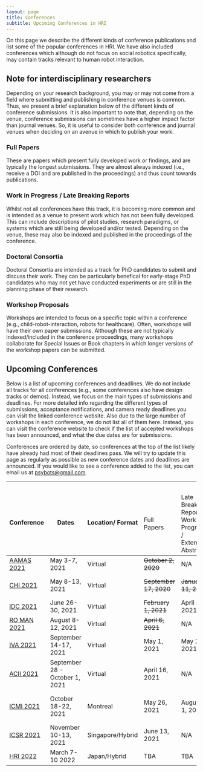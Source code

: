 ```yaml
---
layout: page
title: Conferences
subtitle: Upcoming Conferences in HRI
---
```

On this page we describe the different kinds of conference publications and list some of the popular conferences in HRI. We have also included conferences which although do not focus on social robotics specifically, may contain tracks relevant to human robot interaction. 

## Note for interdisciplinary researchers 
Depending on your research background, you may or may not come from a field where submitting and publishing in conference venues is common. Thus, we present a brief explanation below of the different kinds of conference submissions. It is also important to note that, depending on the venue, conference submissions can sometimes have a higher impact factor than journal venues. So, it is useful to consider both conference and journal venues when deciding on an avenue in which to publish your work. 

### Full Papers 
These are papers which present fully developed work or findings, and are typically the longest submissions. They are almost always indexed (i.e., receive a DOI and are published in the proceedings) and thus count towards publications.

### Work in Progress / Late Breaking Reports
Whilst not all conferences have this track, it is becoming more common and is intended as a venue to present work which has not been fully developed. This can include descriptions of pilot studies, research paradigms, or systems which are still being developed and/or tested. Depending on the venue, these may also be indexed and published in the proceedings of the conference. 

### Doctoral Consortia
Doctoral Consortia are intended as a track for PhD candidates to submit and discuss their work. They can be particularly benefical for early-stage PhD candidates who may not yet have conducted experiments or are still in the planning phase of their research. 

### Workshop Proposals
Workshops are intended to focus on a specific topic within a conference (e.g., child-robot-interaction, robots for healthcare). Often, workshops will have their own paper submissions. Although these are not typically indexed/included in the conference proceedings, many workshops collaborate for Special Issues or Book chapters in which longer versions of the workshop papers can be submitted. 

## Upcoming Conferences
Below is a list of upcoming conferences and deadlines. We do not include all tracks for all conferences (e.g., some conferences also have design tracks or demos). Instead, we focus on the main types of submissions and deadlines. For more detailed info regarding the different types of submissions, acceptance notifications, and camera ready deadlines you can visit the linked conference website. Also due to the large number of workshops in each conference, we do not list all of them here. Instead, you can visit the conference website to check if the list of accepted workshops has been announced, and what the due dates are for submissions. 

Conferences are ordered by date, so conferences at the top of the list likely have already had most of their deadlines pass. We will try to update this page as regularly as possible as new conference dates and deadlines are announced. If you would like to see a conference added to the list, you can email us at psybots@gmail.com.

<table>
<thead>
  <tr>
    <th rowspan="2"><br>Conference</th>
    <th rowspan="2"><br>Dates</th>
    <th rowspan="2"><br>Location/ Format</th>
    <th colspan="5">Deadlines</th>
  </tr>
  <tr>
    <td>Full Papers</td>
    <td>Late Breaking Reports /<br>Work in Progress / <br>Extended Abstracts</td>
    <td>Doctoral Consortium</td>
    <td>Special Sessions</td>
    <td>Workshop Proposals</td>
  </tr>
</thead>
<tbody>
  <tr>
    <td><a href="https://aamas2021.soton.ac.uk/">AAMAS 2021</a></td>
    <td>May 3-7, 2021</td>
    <td>Virtual</td>
    <td><s>October 2, 2020</s></td>
    <td>N/A</td>
    <td><s>January 5, 2021</s></td>
    <td>N/A</td>
    <td><s>October 25, 2020</s></td>
  </tr>
  <tr>
    <td><a href="https://chi2021.acm.org/">CHI 2021</a></td>
    <td>May 8-13, 2021</td>
    <td>Virtual</td>
    <td><s>September 17, 2020</s></td>
    <td><s>January 11, 2021</s></td>
    <td><s>October 14, 2020</s></td>
    <td><s>December 15th, 2020</s></td>
    <td><s>November 24th, 2020</s></td>
  </tr>
  <tr>
    <td><a href="https://idc.acm.org/2021/">IDC 2021</a></td>
    <td>June 26-30, 2021</td>
    <td>Virtual</td>
    <td><s>February 1, 2021</s></td>
    <td>April 12, 2021</td>
    <td>April 12, 2021</td>
    <td>N/A</td>
    <td><s>February 15, 2021</s></td>
  </tr>
  <tr>
    <td><a href="https://ro-man2021.org/">RO MAN 2021 </a></td>
    <td>August 8-12, 2021</td>
    <td>Virtual</td>
    <td><s>April 6, 2021</s></td>
    <td>N/A</td>
    <td>N/A</td>
    <td><s>March 15, 2021</s></td>
    <td><s>April 06, 2021</s></td>
  </tr>
  <tr>
    <td><a href="https://sites.google.com/view/iva2021/">IVA 2021</a></td>
    <td>September 14-17, 2021</td>
    <td>Virtual</td>
    <td>May 1, 2021</td>
    <td>May 1, 2021</td>
    <td>N/A</td>
    <td>N/A</td>
    <td><s>March 1, 2021</s></td>
  </tr>
  <tr>
    <td><a href="https://www.acii-conf.net/2021/">ACII 2021</a></td>
    <td>September 28 - October 1, 2021</td>
    <td>Virtual</td>
    <td>April 16, 2021</td>
    <td>N/A</td>
    <td>May 25, 2021</td>
    <td><s>January 11, 2021</s></td>
    <td><s>23 February, 2021</s><br></td>
  </tr>
  <tr>
    <td><a href="https://icmi.acm.org/2021/index.php?id=home">ICMI 2021</a> </td>
    <td>October 18-22, 2021</td>
    <td>Montreal</td>
    <td>May 26, 2021</td>
    <td>August 1, 2021</td>
    <td>July 2, 2021</td>
    <td></td>
    <td>View accepted workshops <a href="https://icmi.acm.org/2021/index.php?id=workshops">here</a></td>
  </tr>
  <tr>
    <td><a href="http://www.colips.org/conferences/icsr2021/wp/">ICSR 2021</a></td>
    <td>November 10-13, 2021</td>
    <td>Singapore/Hybrid</td>
    <td>June 13, 2021</td>
    <td>N/A</td>
    <td>N/A</td>
    <td>N/A</td>
    <td>June 13, 2021</td>
  </tr>
  <tr>
    <td><a href="https://humanrobotinteraction.org/2022/">HRI 2022</a></td>
    <td>March 7-10 2022</td>
    <td>Japan/Hybrid</td>
    <td>TBA</td>
    <td>TBA</td>
    <td>TBA</td>
    <td>N/A</td>
    <td>TBA</td>
  </tr>
</tbody>
</table>
